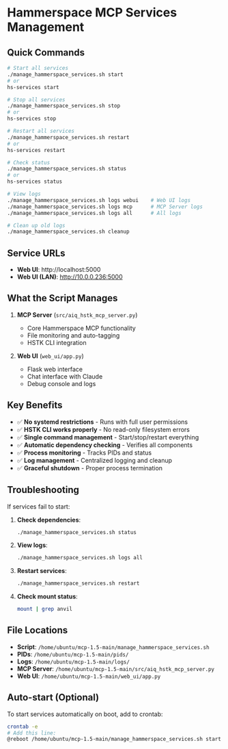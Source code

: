 # Hammerspace MCP Services Management

## Quick Commands

```bash
# Start all services
./manage_hammerspace_services.sh start
# or
hs-services start

# Stop all services  
./manage_hammerspace_services.sh stop
# or
hs-services stop

# Restart all services
./manage_hammerspace_services.sh restart
# or
hs-services restart

# Check status
./manage_hammerspace_services.sh status
# or
hs-services status

# View logs
./manage_hammerspace_services.sh logs webui    # Web UI logs
./manage_hammerspace_services.sh logs mcp      # MCP Server logs
./manage_hammerspace_services.sh logs all      # All logs

# Clean up old logs
./manage_hammerspace_services.sh cleanup
```

## Service URLs

- **Web UI**: http://localhost:5000
- **Web UI (LAN)**: http://10.0.0.236:5000

## What the Script Manages

1. **MCP Server** (`src/aiq_hstk_mcp_server.py`)
   - Core Hammerspace MCP functionality
   - File monitoring and auto-tagging
   - HSTK CLI integration

2. **Web UI** (`web_ui/app.py`)
   - Flask web interface
   - Chat interface with Claude
   - Debug console and logs

## Key Benefits

- ✅ **No systemd restrictions** - Runs with full user permissions
- ✅ **HSTK CLI works properly** - No read-only filesystem errors
- ✅ **Single command management** - Start/stop/restart everything
- ✅ **Automatic dependency checking** - Verifies all components
- ✅ **Process monitoring** - Tracks PIDs and status
- ✅ **Log management** - Centralized logging and cleanup
- ✅ **Graceful shutdown** - Proper process termination

## Troubleshooting

If services fail to start:

1. **Check dependencies**:
   ```bash
   ./manage_hammerspace_services.sh status
   ```

2. **View logs**:
   ```bash
   ./manage_hammerspace_services.sh logs all
   ```

3. **Restart services**:
   ```bash
   ./manage_hammerspace_services.sh restart
   ```

4. **Check mount status**:
   ```bash
   mount | grep anvil
   ```

## File Locations

- **Script**: `/home/ubuntu/mcp-1.5-main/manage_hammerspace_services.sh`
- **PIDs**: `/home/ubuntu/mcp-1.5-main/pids/`
- **Logs**: `/home/ubuntu/mcp-1.5-main/logs/`
- **MCP Server**: `/home/ubuntu/mcp-1.5-main/src/aiq_hstk_mcp_server.py`
- **Web UI**: `/home/ubuntu/mcp-1.5-main/web_ui/app.py`

## Auto-start (Optional)

To start services automatically on boot, add to crontab:

```bash
crontab -e
# Add this line:
@reboot /home/ubuntu/mcp-1.5-main/manage_hammerspace_services.sh start
```

